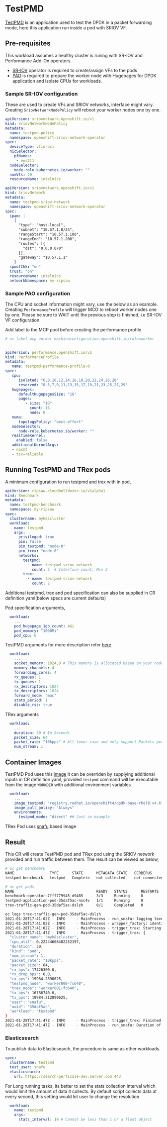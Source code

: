 # TestPMD 

[TestPMD](https://doc.dpdk.org/guides/testpmd_app_ug/index.html) is an application  used to test the DPDK in a packet forwarding mode, here this application run inside a pod with SRIOV VF.

## Pre-requisites

This workload assumes a healthy cluster is runing with SR-IOV and Performance Add-On operators. 

* [SR-IOV](https://docs.openshift.com/container-platform/4.6/networking/hardware_networks/installing-sriov-operator.html) operator is required to create/assign VFs to the pods
* [PAO](https://docs.openshift.com/container-platform/4.6/scalability_and_performance/cnf-performance-addon-operator-for-low-latency-nodes.html) is required to prepare the worker node with Hugepages for DPDK application and isolate CPUs for workloads. 

### Sample SR-IOV configuration

These are used to create VFs and SRIOV networks, interface might vary. Creating `SriovNetworkNodePolicy` will reboot your worker nodes one by one.

```yaml
apiVersion: sriovnetwork.openshift.io/v1
kind: SriovNetworkNodePolicy
metadata:
  name: testpmd-policy
  namespace: openshift-sriov-network-operator
spec:
  deviceType: vfio-pci
  nicSelector:
    pfNames:
     - ens2f1
  nodeSelector:
    node-role.kubernetes.io/worker: ""
  numVfs: 20
  resourceName: intelnics
```

```yaml
apiVersion: sriovnetwork.openshift.io/v1
kind: SriovNetwork
metadata:
  name: testpmd-sriov-network
  namespace: openshift-sriov-network-operator
spec:
  ipam: |
    {
      "type": "host-local",
      "subnet": "10.57.1.0/24",
      "rangeStart": "10.57.1.100",
      "rangeEnd": "10.57.1.200",
      "routes": [{
        "dst": "0.0.0.0/0"
      }],
      "gateway": "10.57.1.1"
    }
  spoofChk: "on"
  trust: "on"
  resourceName: intelnics
  networkNamespace: my-ripsaw

```

### Sample PAO configuration

The CPU and socket information might vary, use the below as an example. Creating `PerformanceProfile` will trigger MCO to reboot worker nodes one by one.
Please be sure to WAIT until the previous step is finished, i.e SR-IOV VF configuration. 

Add label to the MCP pool before creating the performance profile.
```sh
# oc label mcp worker machineconfiguration.openshift.io/role=worker
```

```yaml
---
apiVersion: performance.openshift.io/v1
kind: PerformanceProfile
metadata:
   name: testpmd-performance-profile-0
spec:
   cpu:
      isolated: "6,8,10,12,14,16,18,20,22,24,26,28"
      reserved: "0-5,7,9,11,13,15,17,19,21,23,25,27,29"
   hugepages:
      defaultHugepagesSize: "1G"
      pages:
         - size: "1G"
           count: 16
           node: 0
   numa:
      topologyPolicy: "best-effort"
   nodeSelector:
      node-role.kubernetes.io/worker: ""
   realTimeKernel:
     enabled: false
   additionalKernelArgs:
   - nosmt
   - tsc=reliable
```

## Running TestPMD and TRex pods

A minimum configuration to run testpmd and trex with in pod, 

```yaml
apiVersion: ripsaw.cloudbulldozer.io/v1alpha1
kind: Benchmark
metadata:
  name: testpmd-benchmark
  namespace: my-ripsaw
spec:
  clustername: myk8scluster
  workload:
    name: testpmd
    args:
      privileged: true
      pin: false
      pin_testpmd: "node-0"      
      pin_trex: "node-0"      
      networks:
        testpmd:
          - name: testpmd-sriov-network
            count: 2  # Interface count, Min 2
        trex:
          - name: testpmd-sriov-network
            count: 2
```

Additional testpmd, trex and pod specification can also be supplied in CR definition yaml(below specs are current defaults)


Pod specification arguments,
```yaml
  workload:
    ...
    pod_hugepage_1gb_count: 4Gi 
    pod_memory: "1000Mi"
    pod_cpu: 6
```

TestPMD arguments for more description refer [here](https://manpages.debian.org/experimental/dpdk/testpmd.1.en.html)
```yaml
  workload:
    ...
    socket_memory: 1024,0 # This memory is allocated based on your node hugepage allocation, ex. for NUMA 0.
    memory_channels: 4
    forwarding_cores: 4
    rx_queues: 1
    tx_queues: 1
    rx_descriptors: 1024
    tx_descriptors: 1024
    forward_mode: "mac"
    stats_period: 1
    disable_rss: true 
```

TRex arguments 
```yaml
  workload:
    ...
    duration: 30 # In Seconds
    packet_size: 64
    packet_rate: "10kpps" # All lower case and only support Packets per seconds
    num_stream: 1
```

## Container Images

TestPMD Pod uses this [image](https://catalog.redhat.com/software/containers/openshift4/dpdk-base-rhel8/5e32be6cdd19c77896004a41?container-tabs=dockerfile&tag=latest&push_date=1610346978000)
it can be overriden by supplying additional inputs in CR definition yaml, provided `testpmd` command will be executable from the image `WORKDIR` with additional environment variables

```yaml
  workload:
    ...
    image_testpmd: "registry.redhat.io/openshift4/dpdk-base-rhel8:v4.6"
    image_pull_policy: "Always"
    environments:
      testpmd_mode: "direct" ## Just an example
```

TRex Pod uses [snafu](https://quay.io/repository/cloud-bulldozer/trex) based image

## Result

This CR will create TestPMD pod and TRex pod using the SRIOV network provided and run traffic between them. The result can be viewed as below,

```sh
# oc get benchmark 
NAME                TYPE      STATE      METADATA STATE   CERBERUS        UUID                                   AGE
testpmd-benchmark   testpmd   Complete   not collected    not connected   35daf5ac-2edf-5e34-a6cc-17fcda055937   4m36s

# oc get pods
NAME                                     READY   STATUS      RESTARTS   AGE
benchmark-operator-7fff779945-d9485      3/3     Running     0          4m16s
testpmd-application-pod-35daf5ac-nxc4v   1/1     Running     0          2m41s
trex-traffic-gen-pod-35daf5ac-dslzh      0/1     Completed   0          2m20s

oc logs trex-traffic-gen-pod-35daf5ac-dslzh
2021-01-28T17:41:02Z - INFO     - MainProcess - run_snafu: logging level is INFO
2021-01-28T17:41:02Z - INFO     - MainProcess - wrapper_factory: identified trex as the benchmark wrapper
2021-01-28T17:41:02Z - INFO     - MainProcess - trigger_trex: Starting TRex Traffic Generator..
2021-01-28T17:41:47Z - INFO     - MainProcess - trigger_trex: {
  "cluster_name": "myk8scluster",
  "cpu_util": 0.22244608402252197,
  "duration": 30,
  "kind": "pod",
  "num_stream": 1,
  "packet_rate": "10kpps",
  "packet_size": 64,
  "rx_bps": 17426300.0,
  "rx_drop_bps": 0.0,
  "rx_pps": 19984.2890625,
  "testpmd_node": "worker000-fc640",
  "trex_node": "worker001-fc640",
  "tx_bps": 16786740.0,
  "tx_pps": 19984.212890625,
  "user": "snafu",
  "uuid": "35daf5ac",
  "workload": "testpmd"
}
2021-01-28T17:41:47Z - INFO     - MainProcess - trigger_trex: Finished Generating traffic..
2021-01-28T17:41:47Z - INFO     - MainProcess - run_snafu: Duration of execution - 0:00:45, with total size of 240 bytes
```

### Elasticsearch

To publish data to Elasticsearch, the procedure is same as other workloads. 

```yaml
spec:
  clustername: testpmd
  test_user: snafu
  elasticsearch:
    url: https://search-perfscale-dev.server.com:443
```

For Long running tasks, its better to set the stats collection interval which would limit the amount of data it collects.
By default script collects data at every second, this setting would let user to change the resolution.

```yaml
  workload:
    name: testpmd
    args:
      stats_interval: 10 # Cannot be less than 1 or a float object
```
